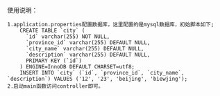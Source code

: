 使用说明：

    1.application.properties配置数据库，这里配置的是mysql数据库，初始脚本如下;
		CREATE TABLE `city` (
		  `id` varchar(255) NOT NULL,
		  `province_id` varchar(255) DEFAULT NULL,
		  `city_name` varchar(255) DEFAULT NULL,
		  `description` varchar(255) DEFAULT NULL,
		  PRIMARY KEY (`id`)
		) ENGINE=InnoDB DEFAULT CHARSET=utf8;
		INSERT INTO `city` (`id`, `province_id`, `city_name`, `description`) VALUES ('12', '23', 'beijing', 'biewjing');
	2.启动main函数访问controller即可。
